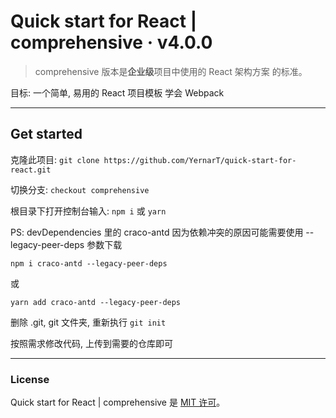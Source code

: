 # Quick start for React | comprehensive &middot; v4.0.0

> comprehensive 版本是**企业级**项目中使用的 React 架构方案 的标准。

目标: 一个简单, 易用的 React 项目模板
学会 Webpack

---

## Get started

克隆此项目: `git clone https://github.com/YernarT/quick-start-for-react.git`

切换分支: `checkout comprehensive`

根目录下打开控制台输入: `npm i` 或 `yarn`

PS: devDependencies 里的 craco-antd 因为依赖冲突的原因可能需要使用 --legacy-peer-deps 参数下载

`npm i craco-antd --legacy-peer-deps`

或

`yarn add craco-antd --legacy-peer-deps`

删除 .git, git 文件夹, 重新执行 `git init`

按照需求修改代码, 上传到需要的仓库即可

---

### License

Quick start for React | comprehensive 是 [MIT 许可](./LICENSE)。
